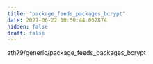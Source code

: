 ```yaml
---
title: "package_feeds_packages_bcrypt"
date: 2021-06-22 10:50:44.052874
hidden: false
draft: false
---
```


ath79/generic/package_feeds_packages_bcrypt

